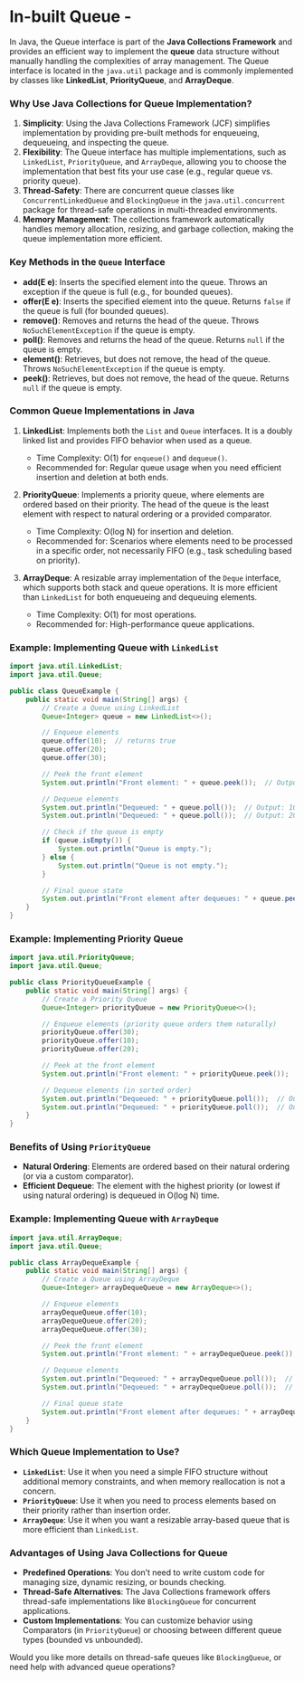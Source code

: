 # In-built Queue - 
In Java, the Queue interface is part of the **Java Collections Framework** and provides an efficient way to implement the **queue** data structure without manually handling the complexities of array management. The Queue interface is located in the `java.util` package and is commonly implemented by classes like **LinkedList**, **PriorityQueue**, and **ArrayDeque**.

### Why Use Java Collections for Queue Implementation?

1. **Simplicity**: Using the Java Collections Framework (JCF) simplifies implementation by providing pre-built methods for enqueueing, dequeueing, and inspecting the queue.
2. **Flexibility**: The Queue interface has multiple implementations, such as `LinkedList`, `PriorityQueue`, and `ArrayDeque`, allowing you to choose the implementation that best fits your use case (e.g., regular queue vs. priority queue).
3. **Thread-Safety**: There are concurrent queue classes like `ConcurrentLinkedQueue` and `BlockingQueue` in the `java.util.concurrent` package for thread-safe operations in multi-threaded environments.
4. **Memory Management**: The collections framework automatically handles memory allocation, resizing, and garbage collection, making the queue implementation more efficient.

### Key Methods in the `Queue` Interface
- **add(E e)**: Inserts the specified element into the queue. Throws an exception if the queue is full (e.g., for bounded queues).
- **offer(E e)**: Inserts the specified element into the queue. Returns `false` if the queue is full (for bounded queues).
- **remove()**: Removes and returns the head of the queue. Throws `NoSuchElementException` if the queue is empty.
- **poll()**: Removes and returns the head of the queue. Returns `null` if the queue is empty.
- **element()**: Retrieves, but does not remove, the head of the queue. Throws `NoSuchElementException` if the queue is empty.
- **peek()**: Retrieves, but does not remove, the head of the queue. Returns `null` if the queue is empty.

### Common Queue Implementations in Java

1. **LinkedList**: Implements both the `List` and `Queue` interfaces. It is a doubly linked list and provides FIFO behavior when used as a queue.
   - Time Complexity: O(1) for `enqueue()` and `dequeue()`.
   - Recommended for: Regular queue usage when you need efficient insertion and deletion at both ends.

2. **PriorityQueue**: Implements a priority queue, where elements are ordered based on their priority. The head of the queue is the least element with respect to natural ordering or a provided comparator.
   - Time Complexity: O(log N) for insertion and deletion.
   - Recommended for: Scenarios where elements need to be processed in a specific order, not necessarily FIFO (e.g., task scheduling based on priority).

3. **ArrayDeque**: A resizable array implementation of the `Deque` interface, which supports both stack and queue operations. It is more efficient than `LinkedList` for both enqueueing and dequeuing elements.
   - Time Complexity: O(1) for most operations.
   - Recommended for: High-performance queue applications.

### Example: Implementing Queue with `LinkedList`

```java
import java.util.LinkedList;
import java.util.Queue;

public class QueueExample {
    public static void main(String[] args) {
        // Create a Queue using LinkedList
        Queue<Integer> queue = new LinkedList<>();

        // Enqueue elements
        queue.offer(10);  // returns true
        queue.offer(20);
        queue.offer(30);

        // Peek the front element
        System.out.println("Front element: " + queue.peek());  // Output: 10

        // Dequeue elements
        System.out.println("Dequeued: " + queue.poll());  // Output: 10
        System.out.println("Dequeued: " + queue.poll());  // Output: 20

        // Check if the queue is empty
        if (queue.isEmpty()) {
            System.out.println("Queue is empty.");
        } else {
            System.out.println("Queue is not empty.");
        }

        // Final queue state
        System.out.println("Front element after dequeues: " + queue.peek());  // Output: 30
    }
}
```

### Example: Implementing Priority Queue

```java
import java.util.PriorityQueue;
import java.util.Queue;

public class PriorityQueueExample {
    public static void main(String[] args) {
        // Create a Priority Queue
        Queue<Integer> priorityQueue = new PriorityQueue<>();

        // Enqueue elements (priority queue orders them naturally)
        priorityQueue.offer(30);
        priorityQueue.offer(10);
        priorityQueue.offer(20);

        // Peek at the front element
        System.out.println("Front element: " + priorityQueue.peek());  // Output: 10

        // Dequeue elements (in sorted order)
        System.out.println("Dequeued: " + priorityQueue.poll());  // Output: 10
        System.out.println("Dequeued: " + priorityQueue.poll());  // Output: 20
    }
}
```

### Benefits of Using `PriorityQueue`
- **Natural Ordering**: Elements are ordered based on their natural ordering (or via a custom comparator).
- **Efficient Dequeue**: The element with the highest priority (or lowest if using natural ordering) is dequeued in O(log N) time.

### Example: Implementing Queue with `ArrayDeque`

```java
import java.util.ArrayDeque;
import java.util.Queue;

public class ArrayDequeExample {
    public static void main(String[] args) {
        // Create a Queue using ArrayDeque
        Queue<Integer> arrayDequeQueue = new ArrayDeque<>();

        // Enqueue elements
        arrayDequeQueue.offer(10);
        arrayDequeQueue.offer(20);
        arrayDequeQueue.offer(30);

        // Peek the front element
        System.out.println("Front element: " + arrayDequeQueue.peek());  // Output: 10

        // Dequeue elements
        System.out.println("Dequeued: " + arrayDequeQueue.poll());  // Output: 10
        System.out.println("Dequeued: " + arrayDequeQueue.poll());  // Output: 20

        // Final queue state
        System.out.println("Front element after dequeues: " + arrayDequeQueue.peek());  // Output: 30
    }
}
```

### Which Queue Implementation to Use?

- **`LinkedList`**: Use it when you need a simple FIFO structure without additional memory constraints, and when memory reallocation is not a concern.
- **`PriorityQueue`**: Use it when you need to process elements based on their priority rather than insertion order.
- **`ArrayDeque`**: Use it when you want a resizable array-based queue that is more efficient than `LinkedList`.

### Advantages of Using Java Collections for Queue
- **Predefined Operations**: You don’t need to write custom code for managing size, dynamic resizing, or bounds checking.
- **Thread-Safe Alternatives**: The Java Collections framework offers thread-safe implementations like `BlockingQueue` for concurrent applications.
- **Custom Implementations**: You can customize behavior using Comparators (in `PriorityQueue`) or choosing between different queue types (bounded vs unbounded).

Would you like more details on thread-safe queues like `BlockingQueue`, or need help with advanced queue operations?